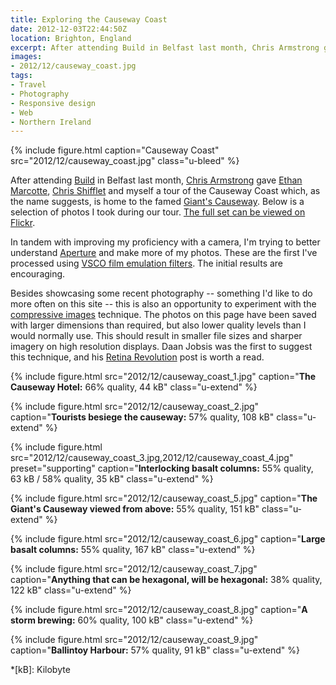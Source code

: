 ```yaml
---
title: Exploring the Causeway Coast
date: 2012-12-03T22:44:50Z
location: Brighton, England
excerpt: After attending Build in Belfast last month, Chris Armstrong gave Ethan Marcotte, Chris Shifflet and myself a tour of the Causeway Coast which, as the name suggests, is home to the famed Giant's Causeway.
images:
- 2012/12/causeway_coast.jpg
tags:
- Travel
- Photography
- Responsive design
- Web
- Northern Ireland
---
```

{% include figure.html
  caption="Causeway Coast"
  src="2012/12/causeway_coast.jpg"
  class="u-bleed"
%}

After attending [Build][1] in Belfast last month, [Chris Armstrong][2] gave [Ethan Marcotte][3], [Chris Shifflet][4] and myself a tour of the Causeway Coast which, as the name suggests, is home to the famed [Giant's Causeway][5]. Below is a selection of photos I took during our tour. [The full set can be viewed on Flickr][6].

In tandem with improving my proficiency with a camera, I'm trying to better understand [Aperture][7] and make more of my photos. These are the first I've processed using [VSCO film emulation filters][8]. The initial results are encouraging.

Besides showcasing some recent photography -- something I'd like to do more often on this site -- this is also an opportunity to experiment with the [compressive images][9] technique. The photos on this page have been saved with larger dimensions than required, but also lower quality levels than I would normally use. This should result in smaller file sizes and sharper imagery on high resolution displays. Daan Jobsis was the first to suggest this technique, and his [Retina Revolution][10] post is worth a read.

{% include figure.html
  src="2012/12/causeway_coast_1.jpg"
  caption="**The Causeway Hotel:** 66% quality, 44 kB"
  class="u-extend"
%}

{% include figure.html
  src="2012/12/causeway_coast_2.jpg"
  caption="**Tourists besiege the causeway:** 57% quality, 108 kB"
  class="u-extend"
%}

{% include figure.html
  src="2012/12/causeway_coast_3.jpg,2012/12/causeway_coast_4.jpg"
  preset="supporting"
  caption="**Interlocking basalt columns:** 55% quality, 63 kB / 58% quality, 35 kB"
  class="u-extend"
%}

{% include figure.html
  src="2012/12/causeway_coast_5.jpg"
  caption="**The Giant's Causeway viewed from above:** 55% quality, 151 kB"
  class="u-extend"
%}

{% include figure.html
  src="2012/12/causeway_coast_6.jpg"
  caption="**Large basalt columns:** 55% quality, 167 kB"
  class="u-extend"
%}

{% include figure.html
  src="2012/12/causeway_coast_7.jpg"
  caption="**Anything that can be hexagonal, will be hexagonal:** 38% quality, 122 kB"
  class="u-extend"
%}

{% include figure.html
  src="2012/12/causeway_coast_8.jpg"
  caption="**A storm brewing:** 60% quality, 100 kB"
  class="u-extend"
%}

{% include figure.html
  src="2012/12/causeway_coast_9.jpg"
  caption="**Ballintoy Harbour:** 57% quality, 91 kB"
  class="u-extend"
%}

[1]: http://2012.buildconf.com/
[2]: http://chris-armstrong.com/
[3]: http://ethanmarcotte.com/
[4]: http://shiflett.org/
[5]: https://en.wikipedia.org/wiki/Giants_Causeway
[6]: https://www.flickr.com/photos/paulrobertlloyd/sets/72157632145059113/
[7]: http://www.apple.com/aperture/
[8]: http://visualsupply.co/film/01/aperture3
[9]: http://www.filamentgroup.com/lab/rwd_img_compression/
[10]: http://blog.netvlies.nl/design-interactie/retina-revolution/

*[kB]: Kilobyte
